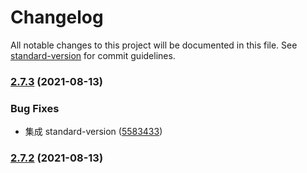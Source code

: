 # Changelog

All notable changes to this project will be documented in this file. See [standard-version](https://github.com/conventional-changelog/standard-version) for commit guidelines.

### [2.7.3](https://github.com/limaofeng/jfantasy-framework/compare/v2.7.2...v2.7.3) (2021-08-13)


### Bug Fixes

* 集成 standard-version ([5583433](https://github.com/limaofeng/jfantasy-framework/commit/5583433c068329f3699b7bf174bec7ae1c9df262))

### [2.7.2](https://github.com/limaofeng/jfantasy-framework/compare/v0.8.3...v2.7.2) (2021-08-13)

